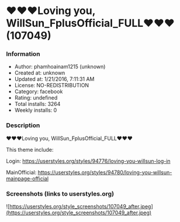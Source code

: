 # ♥♥♥Loving you, WillSun_FplusOfficial_FULL♥♥♥ (107049)

### Information
- Author: phamhoainam1215 (unknown)
- Created at: unknown
- Updated at: 1/21/2016, 7:11:31 AM
- License: NO-REDISTRIBUTION
- Category: facebook
- Rating: undefined
- Total installs: 3264
- Weekly installs: 0


### Description
♥♥♥Loving you, WillSun_FplusOfficial_FULL♥♥♥

This theme include: 

Login: https://userstyles.org/styles/94776/loving-you-willsun-log-in

MainOfficial: https://userstyles.org/styles/94780/loving-you-willsun-mainpage-official


### Screenshots (links to userstyles.org)
![https://userstyles.org/style_screenshots/107049_after.jpeg](https://userstyles.org/style_screenshots/107049_after.jpeg)


